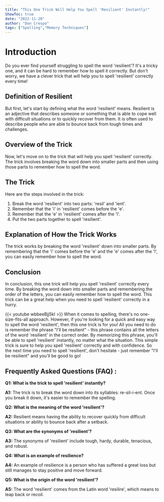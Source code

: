 ```yaml
---
title: "This One Trick Will Help You Spell 'Resilient' Instantly!"
ShowToc: true 
date: "2022-11-20"
author: "Don Crespo" 
tags: ["Spelling","Memory Techniques"]
---
```

# Introduction

Do you ever find yourself struggling to spell the word 'resilient'? It's a tricky one, and it can be hard to remember how to spell it correctly. But don't worry, we have a clever trick that will help you to spell 'resilient' correctly every time!

## Definition of Resilient

But first, let's start by defining what the word 'resilient' means. Resilient is an adjective that describes someone or something that is able to cope well with difficult situations or to quickly recover from them. It is often used to describe people who are able to bounce back from tough times and challenges.

## Overview of the Trick

Now, let's move on to the trick that will help you spell 'resilient' correctly. The trick involves breaking the word down into smaller parts and then using those parts to remember how to spell the word.

## The Trick

Here are the steps involved in the trick:

1. Break the word 'resilient' into two parts: 'resil' and 'ient'.
2. Remember that the 'i' in 'resilient' comes before the 'e'.
3. Remember that the 'e' in 'resilient' comes after the 'l'.
4. Put the two parts together to spell 'resilient'.

## Explanation of How the Trick Works

The trick works by breaking the word 'resilient' down into smaller parts. By remembering that the 'i' comes before the 'e' and the 'e' comes after the 'l', you can easily remember how to spell the word.

## Conclusion

In conclusion, this one trick will help you spell 'resilient' correctly every time. By breaking the word down into smaller parts and remembering the order of the letters, you can easily remember how to spell the word. This trick can be a great help when you need to spell 'resilient' correctly in a hurry.

{{< youtube wbbeeBjj5kI >}} 
When it comes to spelling, there's no one-size-fits-all approach. However, if you're looking for a quick and easy way to spell the word 'resilient', then this one trick is for you! All you need to do is remember the phrase "I'll be resilient" - this phrase contains all the letters of the word 'resilient' in the correct order. By memorizing this phrase, you'll be able to spell 'resilient' instantly, no matter what the situation. This simple trick is sure to help you spell 'resilient' correctly and with confidence. So the next time you need to spell 'resilient', don't hesitate - just remember "I'll be resilient" and you'll be good to go!

## Frequently Asked Questions (FAQ) :
**Q1: What is the trick to spell 'resilient' instantly?**

**A1:** The trick is to break the word down into its syllables: re-sil-i-ent. Once you break it down, it's easier to remember the spelling. 

**Q2: What is the meaning of the word 'resilient'?**

**A2:** Resilient means having the ability to recover quickly from difficult situations or ability to bounce back after a setback. 

**Q3: What are the synonyms of 'resilient'?**

**A3:** The synonyms of 'resilient' include tough, hardy, durable, tenacious, and robust. 

**Q4: What is an example of resilience?**

**A4:** An example of resilience is a person who has suffered a great loss but still manages to stay positive and move forward. 

**Q5: What is the origin of the word 'resilient'?**

**A5:** The word 'resilient' comes from the Latin word 'resilire', which means to leap back or recoil.





